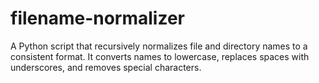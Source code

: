 # filename-normalizer
A Python script that recursively normalizes file and directory names to a consistent format. It converts names to lowercase, replaces spaces with underscores, and removes special characters.
